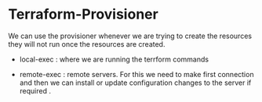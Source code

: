 # Terraform-Provisioner

We can use the provisioner whenever we are trying to create the resources they will not run once the resources are created.

* local-exec : where we are running the terrform commands 

* remote-exec : remote servers. For this we need to make first connection and then we can install or update configuration changes to the server if required .
